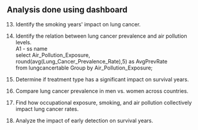 ## Analysis done using dashboard
13. Identify the smoking years' impact on lung cancer.  
16. Identify the relation between lung cancer prevalence and air pollution levels.  
    A1 - ss name  
    select Air_Pollution_Exposure, round(avg(Lung_Cancer_Prevalence_Rate),5) as AvgPrevRate  
    from lungcancertable Group by Air_Pollution_Exposure;
    
20. Determine if treatment type has a significant impact on survival years.  
21. Compare lung cancer prevalence in men vs. women across countries.  
22. Find how occupational exposure, smoking, and air pollution collectively impact lung cancer rates.  
23. Analyze the impact of early detection on survival years.
